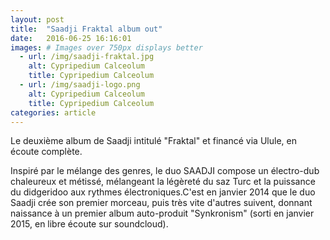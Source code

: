 ```yaml
---
layout: post
title:  "Saadji Fraktal album out"
date:   2016-06-25 16:16:01
images: # Images over 750px displays better
  - url: /img/saadji-fraktal.jpg
    alt: Cypripedium Calceolum
    title: Cypripedium Calceolum
  - url: /img/saadji-logo.png
    alt: Cypripedium Calceolum
    title: Cypripedium Calceolum
categories: article
---
```

Le deuxième album de Saadji intitulé "Fraktal" et financé via Ulule, en écoute complète.

Inspiré par le mélange des genres, le duo SAADJI compose un électro-dub chaleureux et métissé, mélangeant la légèreté du saz Turc et la puissance du didgeridoo aux rythmes électroniques.C'est en janvier 2014 que le duo Saadji crée son premier morceau, puis très vite d'autres suivent, donnant naissance à un premier album auto-produit "Synkronism" (sorti en janvier 2015, en libre écoute sur soundcloud).
